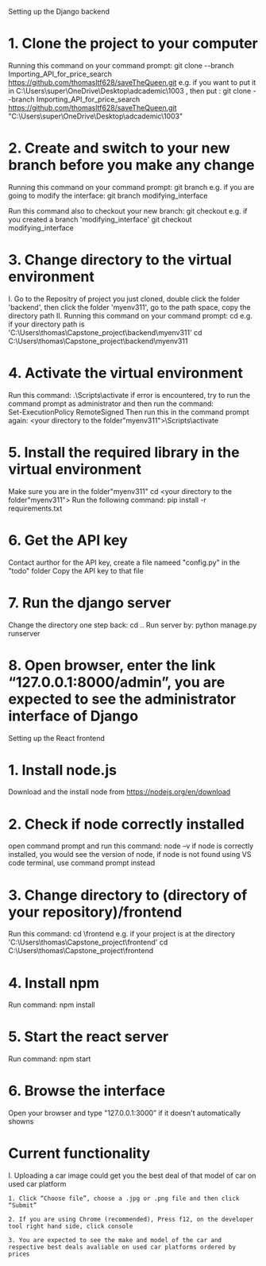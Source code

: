 Setting up the Django backend 

#  1. Clone the project to your computer

Running this command on your command prompt:
      git clone --branch Importing_API_for_price_search https://github.com/thomasltf628/saveTheQueen.git <Directory path you want>
e.g. if you want to put it in C:\Users\super\OneDrive\Desktop\adcademic\1003 , then put : 
      git clone --branch Importing_API_for_price_search https://github.com/thomasltf628/saveTheQueen.git "C:\Users\super\OneDrive\Desktop\adcademic\1003"

#  2. Create and switch to your new branch before you make any change 

Running this command on your command prompt:
      git branch <your job>
e.g. if you are going to modify the interface:
      git branch modifying_interface

Run this command also to checkout your new branch:
      git checkout <branch you created>
e.g. if you created a branch 'modifying_interface'
      git checkout modifying_interface

#  3. Change directory to the virtual environment 

I. Go to the Repositry of project you just cloned, double click the folder 'backend', then click the folder 'myenv311', go to the path space, copy the directory path 
II. Running this command on your command prompt:
      cd <the directory path you copied>
e.g. if your directory path is 'C:\Users\thomas\Capstone_project\backend\myenv311'
      cd C:\Users\thomas\Capstone_project\backend\myenv311

#  4. Activate the virtual environment
Run this command:
      .\Scripts\activate
if error is encountered, try to run the command prompt as administrator and then run the command:       
      Set-ExecutionPolicy RemoteSigned
Then run this in the command prompt again:
      <your directory to the folder"myenv311">\Scripts\activate

#  5. Install the required library in the virtual environment
Make sure you are in the folder"myenv311"
      cd <your directory to the folder"myenv311">
Run the following command:
      pip install -r requirements.txt

#  6. Get the API key
Contact aurthor for the API key, create a file nameed "config.py" in the "todo" folder
Copy the API key to that file

#  7. Run the django server
Change the directory one step back:
      cd ..
Run server by:
      python manage.py runserver

#  8. Open browser, enter the link “127.0.0.1:8000/admin”, you are expected to see the administrator interface of Django 

 

Setting up the React frontend 

#  1. Install node.js
Download and the install node from https://nodejs.org/en/download

#  2. Check if node correctly installed
open command prompt and run this command:
     node –v
if node is correctly installed, you would see the version of node, if node is not found using VS code terminal, use command prompt instead

#  3. Change directory to (directory of your repository)/frontend 
Run this command:
      cd <directory of your repository>\frontend 
e.g. if your project is at the directory 'C:\Users\thomas\Capstone_project\frontend'
      cd C:\Users\thomas\Capstone_project\frontend 

#  4. Install npm
Run command:
      npm install

#  5. Start the react server
Run command:
      npm start

#  6. Browse the interface
Open your browser and type "127.0.0.1:3000” if it doesn't automatically showns


#  Current functionality 

I. Uploading a car image could get you the best deal of that model of car on used car platform

    1. Click “Choose file”, choose a .jpg or .png file and then click “Submit” 

    2. If you are using Chrome (recommended), Press f12, on the developer tool right hand side, click console 

    3. You are expected to see the make and model of the car and respective best deals avaliable on used car platforms ordered by prices

